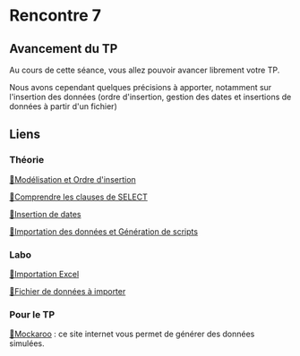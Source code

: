 # Rencontre 7

## Avancement du TP

Au cours de cette séance, vous allez pouvoir avancer librement votre TP. 

Nous avons cependant quelques précisions à apporter, notamment sur l'insertion des données (ordre d'insertion, gestion des dates et insertions de données à partir d'un fichier)

## Liens

### Théorie

[🔗Modélisation et Ordre d'insertion](@site/static/powerpoint/420_4D5_R07_01_Retour_Modélisation_Ordre_insertion_données.pdf)

[🔗Comprendre les clauses de SELECT](@site/static/powerpoint/420_4D5_R07_02_COMPRENDRE_LES_CLAUSES_DU_SELECT_A_FAIRE.docx)

[🔗Insertion de dates](@site/static/powerpoint/420_4D5_R07_03_Insertion_de_dates.pdf)

[🔗Importation des données et Génération de scripts](@site/static/powerpoint/420_4D5_R07_04_ImporterDonneeEtGenererScriptsInsertions.pdf)

### Labo

[🔗Importation Excel](@site/static/exos/420_4D5_R07_SQL_Importation_Excel.sql)

[🔗Fichier de données à importer](@site/static/exos/420_4D5_R07_TestImportationExcel.csv)

### Pour le TP

[🔗Mockaroo](https://www.mockaroo.com) : ce site internet vous permet de générer des données simulées.
